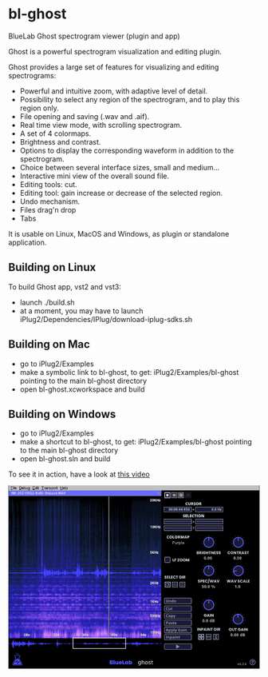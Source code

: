 # bl-ghost
BlueLab Ghost spectrogram viewer (plugin and app)

Ghost is a powerful spectrogram visualization and editing plugin.

Ghost provides a large set of features for visualizing and editing spectrograms:

* Powerful and intuitive zoom, with adaptive level of detail.
* Possibility to select any region of the spectrogram, and to play this region only.
* File opening and saving (.wav and .aif).
* Real time view mode, with scrolling spectrogram.
* A set of 4 colormaps.
* Brightness and contrast.
* Options to display the corresponding waveform in addition to the spectrogram.
* Choice between several interface sizes, small and medium...
* Interactive mini view of the overall sound file.
* Editing tools: cut.
* Editing tool: gain increase or decrease of the selected region.
* Undo mechanism.
* Files drag'n drop
* Tabs

It is usable on Linux, MacOS and Windows, as plugin or standalone application.

## Building on Linux
To build Ghost app, vst2 and vst3:
- launch ./build.sh
- at a moment, you may have to launch iPlug2/Dependencies/IPlug/download-iplug-sdks.sh

## Building on Mac
- go to iPlug2/Examples
- make a symbolic link to bl-ghost, to get: iPlug2/Examples/bl-ghost pointing to the main bl-ghost directory
- open bl-ghost.xcworkspace and build

## Building on Windows
- go to iPlug2/Examples
- make a shortcut to bl-ghost, to get: iPlug2/Examples/bl-ghost pointing to the main bl-ghost directory
- open bl-ghost.sln and build

To see it in action, have a look at [this video](https://www.youtube.com/watch?v=womul8SFWa4)

![bl-ghost snapshot](https://github.com/deadlab-plugins/bl-ghost/blob/master/Images/bl-ghost.png)
